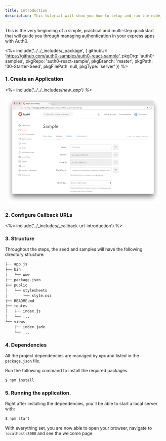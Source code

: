 ```yaml
---
title: Introduction
description: This tutorial will show you how to setup and run the nodejs webapp sample project provided by Auth0.
---
```


This is the very beginning of a simple, practical and multi-step quickstart that will guide you through managing authentication in your express apps with Auth0.

<%= include('../../_includes/_package', {
  githubUrl: 'https://github.com/auth0-samples/auth0-react-sample',
  pkgOrg: 'auth0-samples',
  pkgRepo: 'auth0-react-sample',
  pkgBranch: 'master',
  pkgPath: '00-Starter-Seed',
  pkgFilePath: null,
  pkgType: 'server'
}) %>

### 1. Create an Application

<%= include('../../_includes/_new_app') %>_

![App Dashboard](/media/articles/angularjs/app_dashboard.png)

### 2. Configure Callback URLs

<%= include('../_includes/_callback-url-introduction') %>

### 3. Structure
Throughout the steps, the seed and samples will have the following directory structure:
```bash
├── app.js
├── bin
│   └── www
├── package.json
├── public
│   └── stylesheets
│       └── style.css
├── README.md
├── routes
│   ├── index.js
│   └── ...
└── views
    ├── index.jade
    └── ...
```

### 4. Dependencies

All the project dependencies are managed by `npm` and listed in the `package.json` file.

Run the following command to install the required packages.

```bash
$ npm install
```

### 5. Running the application.

Right after installing the dependencies, you'll be able to start a local server with:

```bash
$ npm start
```

With everything set, you are now able to open your browser, navigate to `localhost:3000` and see the welcome page
